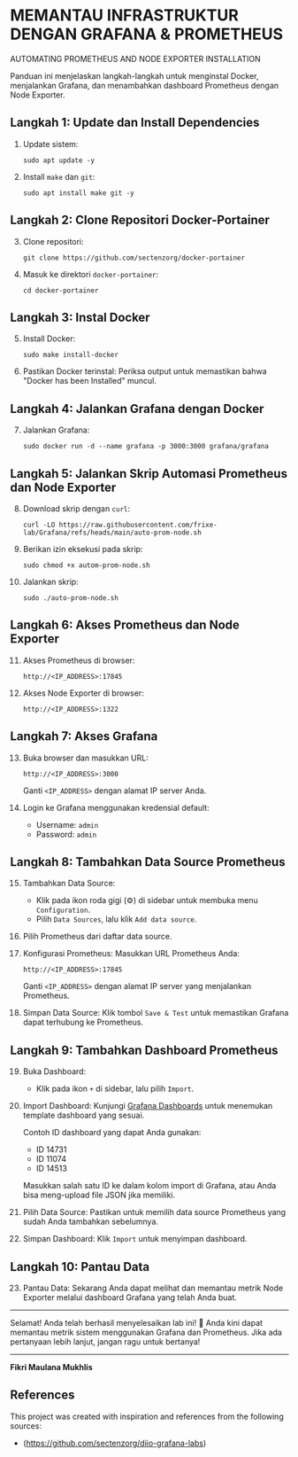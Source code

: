 # MEMANTAU INFRASTRUKTUR DENGAN GRAFANA & PROMETHEUS
AUTOMATING PROMETHEUS AND NODE EXPORTER INSTALLATION

Panduan ini menjelaskan langkah-langkah untuk menginstal Docker, menjalankan Grafana, dan menambahkan dashboard Prometheus dengan Node Exporter.

## Langkah 1: Update dan Install Dependencies

1. Update sistem:
   ```
   sudo apt update -y
   ```

2. Install `make` dan `git`:
   ```
   sudo apt install make git -y
   ```

## Langkah 2: Clone Repositori Docker-Portainer

3. Clone repositori:
   ```
   git clone https://github.com/sectenzorg/docker-portainer
   ```

4. Masuk ke direktori `docker-portainer`:
   ```
   cd docker-portainer
   ```

## Langkah 3: Instal Docker

5. Install Docker:
   ```
   sudo make install-docker
   ```

6. Pastikan Docker terinstal:
   Periksa output untuk memastikan bahwa "Docker has been Installed" muncul.

## Langkah 4: Jalankan Grafana dengan Docker

7. Jalankan Grafana:
   ```
   sudo docker run -d --name grafana -p 3000:3000 grafana/grafana
   ```

## Langkah 5: Jalankan Skrip Automasi Prometheus dan Node Exporter

8. Download skrip dengan `curl`:
   ```
   curl -LO https://raw.githubusercontent.com/frixe-lab/Grafana/refs/heads/main/auto-prom-node.sh
   ```


9. Berikan izin eksekusi pada skrip:
   ```
   sudo chmod +x autom-prom-node.sh
   ```

10. Jalankan skrip:
    ```
    sudo ./auto-prom-node.sh
    ```

## Langkah 6: Akses Prometheus dan Node Exporter

11. Akses Prometheus di browser:
    ```
    http://<IP_ADDRESS>:17845
    ```

12. Akses Node Exporter di browser:
    ```
    http://<IP_ADDRESS>:1322
    ```

## Langkah 7: Akses Grafana

13. Buka browser dan masukkan URL:
    ```
    http://<IP_ADDRESS>:3000
    ```
    Ganti `<IP_ADDRESS>` dengan alamat IP server Anda.

14. Login ke Grafana menggunakan kredensial default:
    - Username: `admin`
    - Password: `admin`

## Langkah 8: Tambahkan Data Source Prometheus

15. Tambahkan Data Source:
    - Klik pada ikon roda gigi (⚙️) di sidebar untuk membuka menu `Configuration`.
    - Pilih `Data Sources`, lalu klik `Add data source`.

16. Pilih Prometheus dari daftar data source.

17. Konfigurasi Prometheus:
    Masukkan URL Prometheus Anda:
    ```
    http://<IP_ADDRESS>:17845
    ```
    Ganti `<IP_ADDRESS>` dengan alamat IP server yang menjalankan Prometheus.

18. Simpan Data Source:
    Klik tombol `Save & Test` untuk memastikan Grafana dapat terhubung ke Prometheus.

## Langkah 9: Tambahkan Dashboard Prometheus

19. Buka Dashboard:
    - Klik pada ikon `+` di sidebar, lalu pilih `Import`.

20. Import Dashboard:
    Kunjungi [Grafana Dashboards](https://grafana.com/grafana/dashboards/?collector=nodeexporter&search=linux) untuk menemukan template dashboard yang sesuai. 

    Contoh ID dashboard yang dapat Anda gunakan:
    - ID 14731
    - ID 11074
    - ID 14513

    Masukkan salah satu ID ke dalam kolom import di Grafana, atau Anda bisa meng-upload file JSON jika memiliki.

22. Pilih Data Source:
    Pastikan untuk memilih data source Prometheus yang sudah Anda tambahkan sebelumnya.

23. Simpan Dashboard:
    Klik `Import` untuk menyimpan dashboard.

## Langkah 10: Pantau Data

23. Pantau Data:
    Sekarang Anda dapat melihat dan memantau metrik Node Exporter melalui dashboard Grafana yang telah Anda buat.

---

Selamat! Anda telah berhasil menyelesaikan lab ini! 🎉 Anda kini dapat memantau metrik sistem menggunakan Grafana dan Prometheus. Jika ada pertanyaan lebih lanjut, jangan ragu untuk bertanya!

---

**Fikri Maulana Mukhlis**
## References
This project was created with inspiration and references from the following sources:
- (https://github.com/sectenzorg/diio-grafana-labs)

